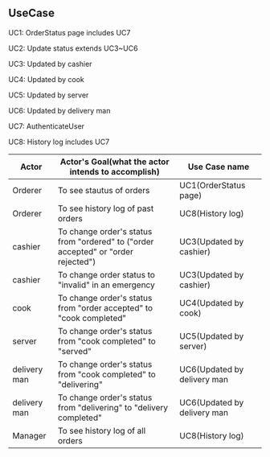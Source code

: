 ## UseCase

UC1: OrderStatus page includes UC7

UC2: Update status extends UC3~UC6

UC3: Updated by cashier

UC4: Updated by cook

UC5: Updated by server

UC6: Updated by delivery man

UC7: AuthenticateUser

UC8: History log includes UC7

| Actor | Actor's Goal(what the actor intends to accomplish) | Use Case name |
| - | - | - |
| Orderer | To see stautus of orders | UC1(OrderStatus page) |
| Orderer | To see history log of past orders | UC8(History log) |
| cashier | To change order's status from "ordered" to ("order accepted" or "order rejected") | UC3(Updated by cashier) |
| cashier | To change order status to "invalid" in an emergency | UC3(Updated by cashier) |
| cook | To change order's status from "order accepted" to "cook completed" | UC4(Updated by cook) |
| server | To change order's status from "cook completed" to "served" | UC5(Updated by server) | 
| delivery man | To change order's status from "cook completed" to "delivering" | UC6(Updated by delivery man |
| delivery man | To change order's status from "delivering" to "delivery completed" | UC6(Updated by delivery man |
| Manager | To see history log of all orders | UC8(History log) | 